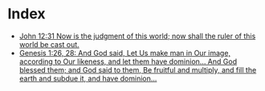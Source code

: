 # Index

* [John 12:31 Now is the judgment of this world; now shall the ruler of this world be cast out.](20180731-now-is-the-judgment-of-this-world.html)
* [Genesis 1:26, 28: And God said, Let Us make man in Our image, according to Our likeness, and let them have dominion... And God blessed them; and God said to them, Be fruitful and multiply, and fill the earth and subdue it, and have dominion...](20180716-fill-the-earth-and-subdue-it.html)
